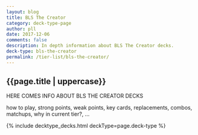```yaml
---
layout: blog
title: BLS The Creator
category: deck-type-page
author: pll
date: 2017-12-06
comments: false
description: In depth information about BLS The Creator decks.
deck-type: bls-the-creator
permalink: /tier-list/bls-the-creator/ 
---
```


<div class="section">
    <h2>{{page.title | uppercase}}</h2>
    <p>HERE COMES INFO ABOUT BLS THE CREATOR DECKS</p>
    <p>how to play, strong points, weak points, key cards, replacements, combos, matchups, why in current tier?, ...</p>
</div>

{% include decktype_decks.html deckType=page.deck-type %}